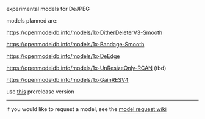 experimental models for DeJPEG

models planned are:

https://openmodeldb.info/models/1x-DitherDeleterV3-Smooth

https://openmodeldb.info/models/1x-Bandage-Smooth

https://openmodeldb.info/models/1x-DeEdge

https://openmodeldb.info/models/1x-UnResizeOnly-RCAN (tbd)

https://openmodeldb.info/models/1x-GainRESV4

use [this](https://github.com/jeeneo/dejpeg/releases/tag/v2.6.1b) prerelease version

----

if you would like to request a model, see the [model request wiki](https://github.com/jeeneo/dejpeg/wiki/model-requests)
